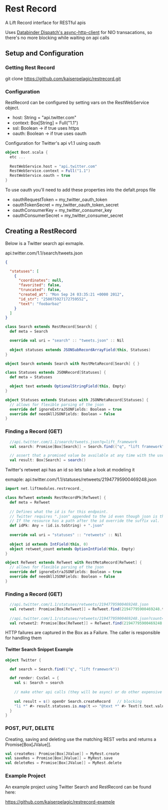 Rest Record
===========

A Lift Record interface for RESTful apis

Uses <a href="http://dispatch.databinder.net/Dispatch.html">Databinder Dispatch's </a><a href="https://github.com/AsyncHttpClient/async-http-client">async-http-client</a> for NIO transacations, so there's no more blocking while waiting on api calls

## Setup and Configuration 

### Getting Rest Record

git clone https://github.com/kaiserpelagic/restrecord.git

### Configuration
RestRecord can be configured by setting vars on the RestWebService object.

* host: String = "api.twitter.com"
* context: Box[String] =  Full("1.1")
* ssl: Boolean -> if true uses https
* oauth: Boolean -> if true uses oauth

Configuration for Twitter's api v1.1 using oauth

```scala
object Boot.scala {
  etc ...
   
  RestWebService.host = "api.twitter.com"
  RestWebService.context = Full("1.1")
  RestWebService.oauth = true
}
```
To use oauth you'll need to add these properties into the defalt.props file

* oauthRequestToken = my_twitter_oauth_token
* oauthTokenSecret = my_twitter_oauth_token_secret
* oauthConsumerKey = my_twitter_consumer_key
* oauthConsumerSecret = my_twitter_consumer_secret


## Creating a RestRecord

Below is a Twitter search api exmaple.

api.twitter.com/1.1/search/tweets.json

```json
{

  "statuses": [
    {
      "coordinates": null,
      "favorited": false,
      "truncated": false,
      "created_at": "Mon Sep 24 03:35:21 +0000 2012",
      "id_str": "250075927172759552",
      "text": "foobarbaz"
    }
  ]
}   
```

```scala
class Search extends RestRecord[Search] {
  def meta = Search

  override val uri = "search" :: "tweets.json" :: Nil
  
  object statuses extends JSONSubRecordArrayField(this, Statuses)
}

object Search extends Search with RestMetaRecord[Search] { }

class Statuses extends JSONRecord[Statuses] {
  def meta = Statuses

  object text extends OptionalStringField(this, Empty)
}

object Statuses extends Statuses with JSONMetaRecord[Statuses] {
  // allows for flexible parsing of the json
  override def ignoreExtraJSONFields: Boolean = true
  override def needAllJSONFields: Boolean = false 
}
```

### Finding a Record (GET)

```scala
  //api.twitter.com/1.1/search/tweets.json?q=lift_framework
  val search: Promise[Box[Search]] = Search.find(("q", "lift framework")) 

  // assert that a promised value be available at any time with the use of apply; this is blocking
  val result: Box[Search] = search()
```

Twitter's retweet api has an id so lets take a look at modeling it

exmaple: api.twitter.com/1.1/statuses/retweets/21947795900469248.json
```scala
import net.liftmodules.restrecord._

class ReTweet extends RestRecordPk[ReTweet] {
  def meta = ReTweet
  
  // Defines what the id is for this endpoint.
  // Twitter requires ".json" appended to the id even though json is the only option.
  // If the resource has a path after the id override the suffix val.
  def idPk: Any = (id.is.toString) + ".json"
  
  override val uri = "statuses" :: "retweets" :: Nil
  
  object id extends IntField(this, 0)
  object retweet_count extends OptionIntField(this, Empty)
}

object ReTweet extends ReTweet with RestMetaRecord[ReTweet] { 
  // allows for flexible parsing of the json
  override def ignoreExtraJSONFields: Boolean = true
  override def needAllJSONFields: Boolean = false
}
```
### Finding a Record (GET)

```scala
  //api.twitter.com/1.1/statuses/retweets/21947795900469248.json
  val retweet: Promise[Box[ReTweet]] = ReTweet.find(21947795900469248.toString + ".json") 
  
  //api.twitter.com/1.1/statuses/retweets/21947795900469248.json?count=5&trim_user=t
  val retweet2: Promise[Box[ReTweet]] = ReTweet.find(21947795900469248.toString + ".json", ("count", "5"), ("trim_user", "t"))
```

HTTP failures are captured in the Box as a Failure. The caller is responsible for handling them 

#### Twitter Search Snippet Example
```scala
object Twitter {

  def search = Search.find(("q", "lift framework"))

  def render: CssSel = {
    val s: Search = search
    
    // make other api calls (they will be async) or do other expensive things
    
    val result = s() openOr Search.createRecord   // blocking
    "li *" #> result.statuses.is.map(t => "@text *" #> Text(t.text.valueBox openOr ""))
  }
}
```

### POST, PUT, DELETE

Creating, saving and deleting use the matching REST verbs and returns a Promise[Box[JValue]].

```scala
val createRes: Promise[Box[JValue]] = MyRest.create
val saveRes = Promise[Box[JValue]] = MyRest.save
val deleteRes = Promise[Box[JValue]] = MyRest.delete
```

### Example Project

An example project using Twitter Search and RestRecord can be found here:

https://github.com/kaiserpelagic/restrecord-example
